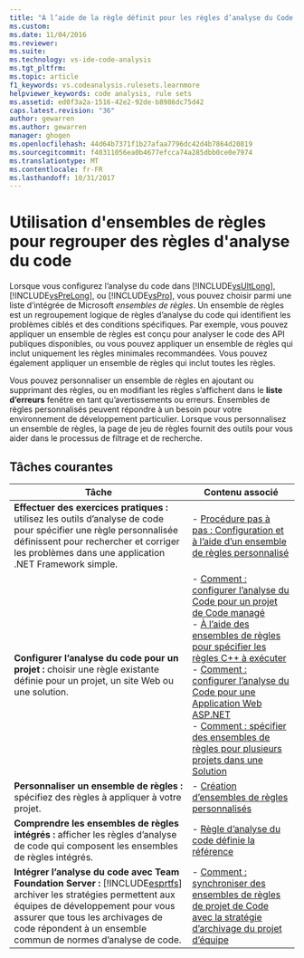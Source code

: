```yaml
---
title: "À l’aide de la règle définit pour les règles d’analyse du Code groupe | Documents Microsoft"
ms.custom: 
ms.date: 11/04/2016
ms.reviewer: 
ms.suite: 
ms.technology: vs-ide-code-analysis
ms.tgt_pltfrm: 
ms.topic: article
f1_keywords: vs.codeanalysis.rulesets.learnmore
helpviewer_keywords: code analysis, rule sets
ms.assetid: ed0f3a2a-1516-42e2-92de-b8986dc75d42
caps.latest.revision: "36"
author: gewarren
ms.author: gewarren
manager: ghogen
ms.openlocfilehash: 44d64b7371f1b27afaa7796dc42d4b7864d20819
ms.sourcegitcommit: f40311056ea0b4677efcca74a285dbb0ce0e7974
ms.translationtype: MT
ms.contentlocale: fr-FR
ms.lasthandoff: 10/31/2017
---
```

# <a name="using-rule-sets-to-group-code-analysis-rules"></a>Utilisation d'ensembles de règles pour regrouper des règles d'analyse du code
Lorsque vous configurez l’analyse du code dans [!INCLUDE[vsUltLong](../code-quality/includes/vsultlong_md.md)], [!INCLUDE[vsPreLong](../code-quality/includes/vsprelong_md.md)], ou [!INCLUDE[vsPro](../code-quality/includes/vspro_md.md)], vous pouvez choisir parmi une liste d’intégrée de Microsoft *ensembles de règles*. Un ensemble de règles est un regroupement logique de règles d’analyse du code qui identifient les problèmes ciblés et des conditions spécifiques. Par exemple, vous pouvez appliquer un ensemble de règles est conçu pour analyser le code des API publiques disponibles, ou vous pouvez appliquer un ensemble de règles qui inclut uniquement les règles minimales recommandées. Vous pouvez également appliquer un ensemble de règles qui inclut toutes les règles.  
  
 Vous pouvez personnaliser un ensemble de règles en ajoutant ou supprimant des règles, ou en modifiant les règles s’affichent dans le **liste d’erreurs** fenêtre en tant qu’avertissements ou erreurs. Ensembles de règles personnalisés peuvent répondre à un besoin pour votre environnement de développement particulier. Lorsque vous personnalisez un ensemble de règles, la page de jeu de règles fournit des outils pour vous aider dans le processus de filtrage et de recherche.  
  
## <a name="common-tasks"></a>Tâches courantes  
  
|Tâche|Contenu associé|  
|----------|---------------------|  
|**Effectuer des exercices pratiques :** utilisez les outils d’analyse de code pour spécifier une règle personnalisée définissent pour rechercher et corriger les problèmes dans une application .NET Framework simple.|-   [Procédure pas à pas : Configuration et à l’aide d’un ensemble de règles personnalisé](../code-quality/walkthrough-configuring-and-using-a-custom-rule-set.md)|  
|**Configurer l’analyse du code pour un projet :** choisir une règle existante définie pour un projet, un site Web ou une solution.|-   [Comment : configurer l’analyse du Code pour un projet de Code managé](../code-quality/how-to-configure-code-analysis-for-a-managed-code-project.md)<br />-   [À l’aide des ensembles de règles pour spécifier les règles C++ à exécuter](../code-quality/using-rule-sets-to-specify-the-cpp-rules-to-run.md)<br />-   [Comment : configurer l’analyse du Code pour une Application Web ASP.NET](../code-quality/how-to-configure-code-analysis-for-an-aspnet-web-application.md)<br />-   [Comment : spécifier des ensembles de règles pour plusieurs projets dans une Solution](../code-quality/how-to-specify-managed-code-rule-sets-for-multiple-projects-in-a-solution.md)|  
|**Personnaliser un ensemble de règles :** spécifiez des règles à appliquer à votre projet.|-   [Création d’ensembles de règles personnalisés](../code-quality/creating-custom-code-analysis-rule-sets.md)|  
|**Comprendre les ensembles de règles intégrés :** afficher les règles d’analyse de code qui composent les ensembles de règles intégrés.|-   [Règle d’analyse du code définie la référence](../code-quality/code-analysis-rule-set-reference.md)|  
|**Intégrer l’analyse du code avec Team Foundation Server :** [!INCLUDE[esprtfs](../code-quality/includes/esprtfs_md.md)] archiver les stratégies permettent aux équipes de développement pour vous assurer que tous les archivages de code répondent à un ensemble commun de normes d’analyse de code.|-   [Comment : synchroniser des ensembles de règles de projet de Code avec la stratégie d’archivage du projet d’équipe](../code-quality/how-to-synchronize-code-project-rule-sets-with-team-project-check-in-policy.md)|